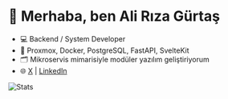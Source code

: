 # 👋 Merhaba, ben Ali Rıza Gürtaş

- 💻 Backend / System Developer  
- 🧱 Proxmox, Docker, PostgreSQL, FastAPI, SvelteKit  
- 🗂️ Mikroservis mimarisiyle modüler yazılım geliştiriyorum  
- 🌐 [X](https://x.com/alirizagurtas) | [LinkedIn](https://linkedin.com/in/alirizagurtas)

![Stats](https://github-readme-stats.vercel.app/api?username=alirizagurtas&show_icons=true)
